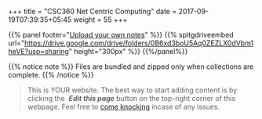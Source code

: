 +++
title = "CSC360 Net Centric Computing"
date =  2017-09-19T07:39:35+05:45
weight = 55
+++

{{% panel footer="[Upload your own notes](/6thSem/en/how-to-contribute)" %}} 
{{% spitgdriveembed url="https://drive.google.com/drive/folders/0B6xd3boU5Aq0ZEZLX0dVbm1heVE?usp=sharing" height="300px" %}}
{{%/panel%}}

{{% notice note %}}
Files are bundled and zipped only when collections are complete.
{{% /notice %}}

> This is YOUR website. The best way to start adding content is by clicking the <i class="fa fa-code-fork">&nbsp;__Edit this page__</i> button on the top-right corner of this webpage. Feel free to [come knocking](https://m.me/CSITauthority "We're responsive on messenger!") incase of any issues.
